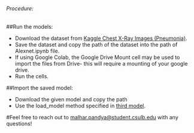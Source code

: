 ###### Procedure:
##Run the models:
  - Download the dataset from [Kaggle Chest X-Ray Images (Pneumonia)](https://www.kaggle.com/datasets/paultimothymooney/chest-xray-pneumonia).
  - Save the dataset and copy the path of the dataset into the path of Alexnet.ipynb file.
  - If using Google Colab, the Google Drive Mount cell may be used to import the files from Drive- this will require a mounting of your google drive.
  - Run the cells.
 
##Import the saved model:
  - Download the given model and copy the path
  - Use the load_model method specified in [third model](CECS456_FinalProject/Alexnet_MalharPandya/Alexnet_3.ipynb). 

#Feel free to reach out to malhar.pandya@student.csulb.edu with any questions!
